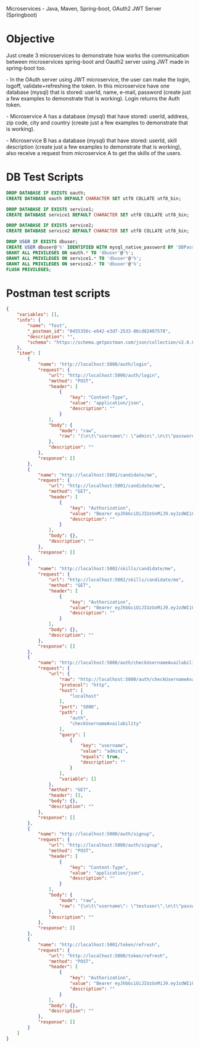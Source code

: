 

Microservices - Java, Maven, Spring-boot, OAuth2 JWT Server (Springboot)


# Objective

Just create 3 microservices to demonstrate how works the communication between microservices spring-boot and Oauth2 server using JWT made in spring-boot too. 

\- In the OAuth server using JWT microservice, the user can make the login, logoff, validate+refreshing the token. In this microservice have one database (mysql) that is stored: userId, name, e-mail, password (create just a few examples to demonstrate that is working). Login returns the Auth token.

\- Microservice A has a database (mysql) that have stored: userId, address, zip code, city and country (create just a few examples to demonstrate that is working). 

\- Microservice B has a database (mysql) that have stored: userId, skill description (create just a few examples to demonstrate that is working), also receive a request from microservice A to get the skills of the users. 



# DB Test Scripts

```sql
DROP DATABASE IF EXISTS oauth;
CREATE DATABASE oauth DEFAULT CHARACTER SET utf8 COLLATE utf8_bin;

DROP DATABASE IF EXISTS service1;
CREATE DATABASE service1 DEFAULT CHARACTER SET utf8 COLLATE utf8_bin;

DROP DATABASE IF EXISTS service2;
CREATE DATABASE service2 DEFAULT CHARACTER SET utf8 COLLATE utf8_bin;

DROP USER IF EXISTS dbuser;
CREATE USER dbuser@'%' IDENTIFIED WITH mysql_native_password BY 'DBPassw0rd!';
GRANT ALL PRIVILEGES ON oauth.* TO 'dbuser'@'%';
GRANT ALL PRIVILEGES ON service1.* TO 'dbuser'@'%';
GRANT ALL PRIVILEGES ON service2.* TO 'dbuser'@'%';
FLUSH PRIVILEGES;
```



# Postman test scripts

```JSON
{
	"variables": [],
	"info": {
		"name": "Test",
		"_postman_id": "0455356c-e642-e3d7-2533-86cd82487578",
		"description": "",
		"schema": "https://schema.getpostman.com/json/collection/v2.0.0/collection.json"
	},
	"item": [
		{
			"name": "http://localhost:5000/auth/login",
			"request": {
				"url": "http://localhost:5000/auth/login",
				"method": "POST",
				"header": [
					{
						"key": "Content-Type",
						"value": "application/json",
						"description": ""
					}
				],
				"body": {
					"mode": "raw",
					"raw": "{\n\t\"username\": \"admin\",\n\t\"password\": \"USPassw@rd!\"\n}"
				},
				"description": ""
			},
			"response": []
		},
		{
			"name": "http://localhost:5001/candidate/me",
			"request": {
				"url": "http://localhost:5001/candidate/me",
				"method": "GET",
				"header": [
					{
						"key": "Authorization",
						"value": "Bearer eyJhbGciOiJIUzUxMiJ9.eyJzdWIiOiIxIiwiaWF0IjoxNTUxNjk2ODQ5LCJleHAiOjE1NTE2OTg2NDl9.sPfOy32jJRNDTUtwuZ-ZDqHTm9MIazCZM15062-wXQFoAOt4Sey-EpRbYcztFNEZi0xEKQWzKa-03hNexeXHGg",
						"description": ""
					}
				],
				"body": {},
				"description": ""
			},
			"response": []
		},
		{
			"name": "http://localhost:5002/skills/candidate/me",
			"request": {
				"url": "http://localhost:5002/skills/candidate/me",
				"method": "GET",
				"header": [
					{
						"key": "Authorization",
						"value": "Bearer eyJhbGciOiJIUzUxMiJ9.eyJzdWIiOiIxIiwiaWF0IjoxNTUxNjk2ODQ5LCJleHAiOjE1NTE2OTg2NDl9.sPfOy32jJRNDTUtwuZ-ZDqHTm9MIazCZM15062-wXQFoAOt4Sey-EpRbYcztFNEZi0xEKQWzKa-03hNexeXHGg",
						"description": ""
					}
				],
				"body": {},
				"description": ""
			},
			"response": []
		},
		{
			"name": "http://localhost:5000/auth/checkUsernameAvailability?username=admin1",
			"request": {
				"url": {
					"raw": "http://localhost:5000/auth/checkUsernameAvailability?username=admin1",
					"protocol": "http",
					"host": [
						"localhost"
					],
					"port": "5000",
					"path": [
						"auth",
						"checkUsernameAvailability"
					],
					"query": [
						{
							"key": "username",
							"value": "admin1",
							"equals": true,
							"description": ""
						}
					],
					"variable": []
				},
				"method": "GET",
				"header": [],
				"body": {},
				"description": ""
			},
			"response": []
		},
		{
			"name": "http://localhost:5000/auth/signup",
			"request": {
				"url": "http://localhost:5000/auth/signup",
				"method": "POST",
				"header": [
					{
						"key": "Content-Type",
						"value": "application/json",
						"description": ""
					}
				],
				"body": {
					"mode": "raw",
					"raw": "{\n\t\"username\": \"testuser\",\n\t\"password\": \"USPassw@rd!\"\n}"
				},
				"description": ""
			},
			"response": []
		},
		{
			"name": "http://localhost:5001/token/refresh",
			"request": {
				"url": "http://localhost:5000/token/refresh",
				"method": "POST",
				"header": [
					{
						"key": "Authorization",
						"value": "Bearer eyJhbGciOiJIUzUxMiJ9.eyJzdWIiOiI0IiwiaWF0IjoxNTUxNzAxMDg0LCJleHAiOjE1NTE3MDI4ODR9.g_9Hw7uUxKBwUsrDmUIHYZc8dsPwmodq9U9oiWRbt6UMn75Dkf5B3XHljZjD8dOt8x01ey2SllKf8dq4UcZXHg",
						"description": ""
					}
				],
				"body": {},
				"description": ""
			},
			"response": []
		}
	]
}
```






